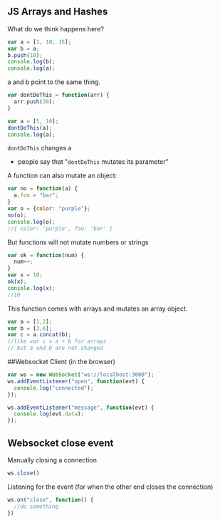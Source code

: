 ## JS Arrays and Hashes

What do we think happens here?
```js
var a = [1, 10, 15];
var b = a;
b.push(10);
console.log(b);
console.log(a);
```

a and b point to the same thing.

```js
var dontDoThis = function(arr) {
  arr.push(30);
}

var a = [5, 10];
dontDoThis(a);
console.log(a);
```

`dontDoThis` changes a
- people say that "`dontDoThis` mutates its parameter"

A function can also mutate an object:

```js
var no = function(a) {
  a.foo = "bar";
}
var o = {color: "purple"};
no(o);
console.log(o);
//{ color: 'purple', foo: 'bar' }
```

But functions will not mutate numbers or strings

```js
var ok = function(num) {
  num++;
}
var x = 10;
ok(x);
console.log(x);
//10
```

This function comes with arrays and mutates an array object.
```js
var a = [1,2];
var b = [3,6];
var c = a.concat(b);
//like var c = a + b for arrays
// but a and b are not changed
```

##Websocket Client (in the browser)
```js
var ws = new WebSocket("ws://localhost:3000");
ws.addEventListener("open", function(evt) {
  console.log("connected");
});

ws.addEventListener("message", function(evt) {
  console.log(evt.data);
});
```

## Websocket close event

Manually closing a connection
```js
ws.close()
```

Listening for the event (for when the other end closes the connection)
```js
ws.on("close", function() {
  //do something
})
```
